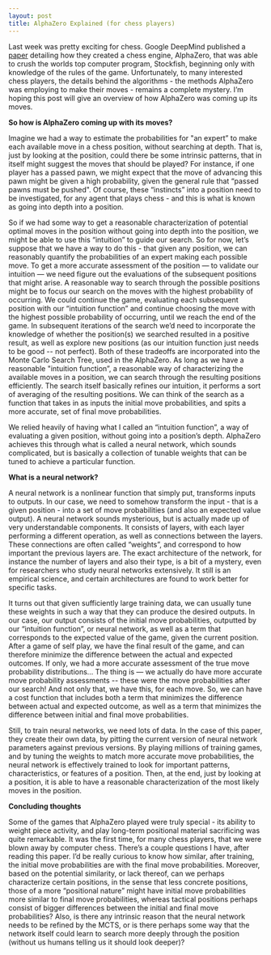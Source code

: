```yaml
---
layout: post
title: AlphaZero Explained (for chess players)
---
```


Last week was pretty exciting for chess. 
Google DeepMind published a [paper](https://arxiv.org/abs/1712.01815) detailing how they created a chess engine, AlphaZero, that was able to crush the worlds top computer program, Stockfish, beginning only with knowledge of the rules of the game. 
Unfortunately, to many interested chess players, the details behind the algorithms - the methods AlphaZero was employing to make their moves - remains a complete mystery. 
I’m hoping this post will give an overview of how AlphaZero was coming up its moves. 

**So how is AlphaZero coming up with its moves?**

Imagine we had a way to estimate the probabilities for "an expert” to make each available move in a chess position, without searching at depth. 
That is, just by looking at the position, could there be some intrinsic patterns, that in itself might suggest the moves that should be played? 
For instance, if one player has a passed pawn, we might expect that the move of advancing this pawn might be given a high probability, given the general rule that “passed pawns must be pushed".
Of course, these “instincts” into a position need to be investigated, for any agent that plays chess - and this is what is known as going into depth into a position.

So if we had some way to get a reasonable characterization of potential optimal moves in the position without going into depth into the position, we might be able to use this “intuition” to guide our search. 
So for now, let’s suppose that we have a way to do this - that given any position, we can reasonably quantify the probabilities of an expert making each possible move. 
To get a more accurate assessment of the position — to validate our intuition — we need figure out the evaluations of the subsequent positions that might arise.
A reasonable way to search through the possible positions might be to focus our search on the moves with the highest probability of occurring. 
We could continue the game, evaluating each subsequent position with our “intuition function” and continue choosing the move with the highest possible probability of occurring, until we reach the end of the game.
In subsequent iterations of the search we’d need to incorporate the knowledge of whether the position(s) we searched resulted in a positive result, as well as explore new positions (as our intuition function just needs to be good -- not perfect). 
Both of these tradeoffs are incorporated into the Monte Carlo Search Tree, used in the AlphaZero. 
As long as we have a reasonable "intuition function”, a reasonable way of characterizing the available moves in a position, we can search through the resulting positions efficiently. 
The search itself basically refines our intuition, it performs a sort of averaging of the resulting positions. We can think of the search as a function that takes in as inputs the initial move probabilities, and spits a more accurate, set of final move probabilities.

We relied heavily of having what I called an “intuition function”, a way of evaluating a given position, without going into a position’s depth. 
AlphaZero achieves this through what is called a neural network, which sounds complicated, but is basically a collection of tunable weights that can be tuned to achieve a particular function.

**What is a neural network?**

A neural network is a nonlinear function that simply put, transforms inputs to outputs. In our case, we need to somehow transform the input - that is a given position - into a set of move probabilities (and also an expected value output). A neural network sounds mysterious, but is actually made up of very understandable components. It consists of layers, with each layer performing a different operation, as well as connections between the layers. These connections are often called “weights”, and correspond to how important the previous layers are. The exact architecture of the network, for instance the number of layers and also their type, is a bit of a mystery, even for researchers who study neural networks extensively. It still is an empirical science, and certain architectures are found to work better for specific tasks.

It turns out that given sufficiently large training data, we can usually tune these weights in such a way that they can produce the desired outputs. In our case, our output consists of the initial move probabilities, outputted by our “intuition function”, or neural network, as well as a term that corresponds to the expected value of the game, given the current position. After a game of self play, we have the final result of the game, and can therefore minimize the difference between the actual and expected outcomes. If only, we had a more accurate assessment of the true move probability distributions… The thing is — we actually do have more accurate move probability assessments -- these were the move probabilities after our search! And not only that, we have this, for each move. So, we can have a cost function that includes both a term that minimizes the difference between actual and expected outcome, as well as a term that minimizes the difference between initial and final move probabilities. 

Still, to train neural networks, we need lots of data. In the case of this paper, they create their own data, by pitting the current version of neural network parameters against previous versions. By playing millions of training games, and by tuning the weights to match more accurate move probabilities, the neural network is effectively trained to look for important patterns, characteristics, or features of a position. Then, at the end, just by looking at a position, it is able to have a reasonable characterization of the most likely moves in the position.

**Concluding thoughts**

Some of the games that AlphaZero played were truly special - its ability to weight piece activity, and play long-term positional material sacrificing was quite remarkable. It was the first time, for many chess players, that we were blown away by computer chess. There’s a couple questions I have, after reading this paper. I’d be really curious to know how similar, after training, the initial move probabilities are with the final move probabilities. Moreover, based on the potential similarity, or lack thereof, can we perhaps characterize certain positions, in the sense that less concrete positions, those of a more “positional nature” might have initial move probabilities more similar to final move probabilities, whereas tactical positions perhaps consist of bigger differences between the initial and final move probabilities? Also, is there any intrinsic reason that the neural network needs to be refined by the MCTS, or is there perhaps some way that the network itself could learn to search more deeply through the position (without us humans telling us it should look deeper)?

